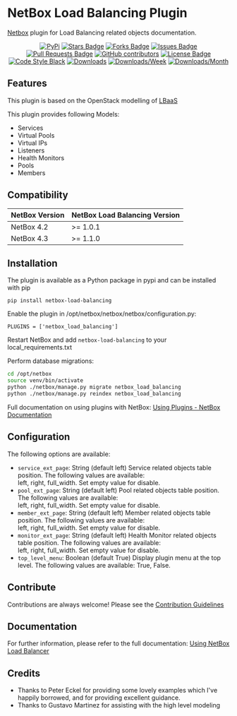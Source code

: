 # NetBox Load Balancing Plugin
[Netbox](https://github.com/netbox-community/netbox) plugin for Load Balancing related objects documentation.

<div align="center">
<a href="https://pypi.org/project/netbox-load-balancing/"><img src="https://img.shields.io/pypi/v/netbox-load-balancing" alt="PyPi"/></a>
<a href="https://github.com/andy-shady-org/netbox-load-balancing/stargazers"><img src="https://img.shields.io/github/stars/andy-shady-org/netbox-load-balancing?style=flat" alt="Stars Badge"/></a>
<a href="https://github.com/andy-shady-org/netbox-load-balancing/network/members"><img src="https://img.shields.io/github/forks/andy-shady-org/netbox-load-balancing?style=flat" alt="Forks Badge"/></a>
<a href="https://github.com/andy-shady-org/netbox-load-balancing/issues"><img src="https://img.shields.io/github/issues/andy-shady-org/netbox-load-balancing" alt="Issues Badge"/></a>
<a href="https://github.com/andy-shady-org/netbox-load-balancing/pulls"><img src="https://img.shields.io/github/issues-pr/andy-shady-org/netbox-load-balancing" alt="Pull Requests Badge"/></a>
<a href="https://github.com/andy-shady-org/netbox-load-balancing/graphs/contributors"><img alt="GitHub contributors" src="https://img.shields.io/github/contributors/andy-shady-org/netbox-load-balancing?color=2b9348"></a>
<a href="https://github.com/andy-shady-org/netbox-load-balancing/blob/master/LICENSE"><img src="https://img.shields.io/github/license/andy-shady-org/netbox-load-balancing?color=2b9348" alt="License Badge"/></a>
<a href="https://github.com/psf/black"><img src="https://img.shields.io/badge/code%20style-black-000000.svg" alt="Code Style Black"/></a>
<a href="https://pepy.tech/project/netbox-load-balancing"><img alt="Downloads" src="https://static.pepy.tech/badge/netbox-load-balancing"></a>
<a href="https://pepy.tech/project/netbox-load-balancing"><img alt="Downloads/Week" src="https://static.pepy.tech/badge/netbox-load-balancing/month"></a>
<a href="https://pepy.tech/project/netbox-load-balancing"><img alt="Downloads/Month" src="https://static.pepy.tech/badge/netbox-load-balancing/week"></a>
</div>


## Features

This plugin is based on the OpenStack modelling of [LBaaS](https://docs.openstack.org/mitaka/networking-guide/config-lbaas.html)

This plugin provides following Models:

* Services
* Virtual Pools
* Virtual IPs
* Listeners
* Health Monitors
* Pools
* Members

## Compatibility

| NetBox Version | NetBox Load Balancing Version |
|----------------|-------------------------------|
| NetBox 4.2     | \>= 1.0.1                     |
| NetBox 4.3     | \>= 1.1.0                     |

## Installation

The plugin is available as a Python package in pypi and can be installed with pip  

```
pip install netbox-load-balancing
```
Enable the plugin in /opt/netbox/netbox/netbox/configuration.py:
```
PLUGINS = ['netbox_load_balancing']
```
Restart NetBox and add `netbox-load-balancing` to your local_requirements.txt

Perform database migrations:
```bash
cd /opt/netbox
source venv/bin/activate
python ./netbox/manage.py migrate netbox_load_balancing
python ./netbox/manage.py reindex netbox_load_balancing
```

Full documentation on using plugins with NetBox: [Using Plugins - NetBox Documentation](https://netbox.readthedocs.io/en/stable/plugins/)


## Configuration

The following options are available:
* `service_ext_page`: String (default left) Service related objects table position. The following values are available:  
left, right, full_width. Set empty value for disable.
* `pool_ext_page`: String (default left) Pool related objects table position. The following values are available:  
left, right, full_width. Set empty value for disable.
* `member_ext_page`: String (default left) Member related objects table position. The following values are available:  
left, right, full_width. Set empty value for disable.
* `monitor_ext_page`: String (default left) Health Monitor related objects table position. The following values are available:  
left, right, full_width. Set empty value for disable.
* `top_level_menu`: Boolean (default True) Display plugin menu at the top level. The following values are available: True, False.


## Contribute

Contributions are always welcome! Please see the [Contribution Guidelines](CONTRIBUTING.md)


## Documentation

For further information, please refer to the full documentation: [Using NetBox Load Balancer](docs/using_netbox_load_balancing.md)


## Credits

- Thanks to Peter Eckel for providing some lovely examples which I've happily borrowed, and for providing excellent guidance.
- Thanks to Gustavo Martinez for assisting with the high level modeling
